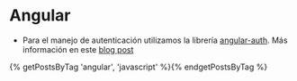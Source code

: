 Angular
=======

* Para el manejo de autenticación utilizamos la librería [angular-auth](https://github.com/platanus/angular-auth). Más información en este [blog post](http://cb.platan.us/rails/authentication/restmod/angular/2015/03/13/usando-angular-auth-lib-con-simple-token-authentication-gem.html)

{% getPostsByTag 'angular', 'javascript' %}{% endgetPostsByTag %}
